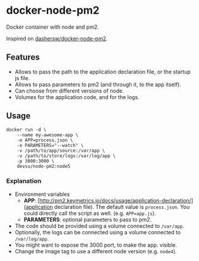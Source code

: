 # docker-node-pm2
Docker container with node and pm2.

Inspired on [dashersw/docker-node-pm2](https://github.com/dashersw/docker-node-pm2).

## Features

- Allows to pass the path to the application declaration file, or the startup js file.
- Allows to pass parameters to pm2 (and through it, to the app itself).
- Can choose from different versions of node.
- Volumes for the application code, and for the logs.

## Usage

```
docker run -d \
    --name my-awesome-app \
    -e APP=process.json \
    -e PARAMETERS="--watch" \
    -v /path/to/app/source:/var/app \
    -v /path/to/store/logs:/var/log/app \
    -p 3000:3000 \
    devsu/node-pm2:node5
```

### Explanation

- Environment variables 
	- **APP**: [http://pm2.keymetrics.io/docs/usage/application-declaration/](application declaration file). The default value is `process.json`. You could directly call the script as well. (e.g. `APP=app.js`).
	- **PARAMETERS**: optional parameters to pass to pm2.
- The code should be provided using a volume connected to `/var/app`.
- Optionally, the logs can be connected using a volume connected to `/var/log/app`.
- You might want to expose the 3000 port, to make the app. visible.
- Change the image tag to use a different node version (e.g. `node4`).
